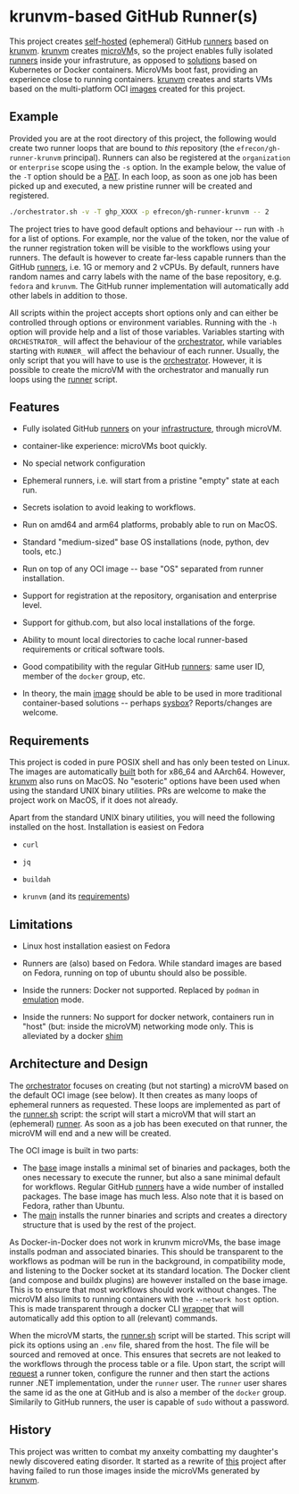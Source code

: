 # krunvm-based GitHub Runner(s)

This project creates [self-hosted][self] (ephemeral) GitHub [runners] based on
[krunvm]. [krunvm] creates [microVM]s, so the project enables fully isolated
[runners] inside your infrastruture, as opposed to [solutions] based on
Kubernetes or Docker containers. MicroVMs boot fast, providing an experience
close to running containers. [krunvm] creates and starts VMs based on the
multi-platform OCI [images][image] created for this project.

  [self]: https://docs.github.com/en/actions/hosting-your-own-runners/managing-self-hosted-runners/about-self-hosted-runners
  [runners]: https://docs.github.com/en/actions/using-github-hosted-runners/about-github-hosted-runners/about-github-hosted-runners
  [krunvm]: https://github.com/containers/krunvm
  [microVM]: https://github.com/infracloudio/awesome-microvm
  [solutions]: https://github.com/jonico/awesome-runners
  [image]: https://github.com/efrecon/gh-runner-krunvm/pkgs/container/runner-krunvm

## Example

Provided you are at the root directory of this project, the following would
create two runner loops that are bound to *this* repository (the
`efrecon/gh-runner-krunvm` principal). Runners can also be registered at the
`organization` or `enterprise` scope using the `-s` option. In the example
below, the value of the `-T` option should be a [PAT]. In each loop, as soon as
one job has been picked up and executed, a new pristine runner will be created
and registered.


```bash
./orchestrator.sh -v -T ghp_XXXX -p efrecon/gh-runner-krunvm -- 2
```

The project tries to have good default options and behaviour -- run with `-h`
for a list of options. For example, nor the value of the token, nor the value of
the runner registration token will be visible to the workflows using your
runners. The default is however to create far-less capable runners than the
GitHub [runners], i.e. 1G or memory and 2 vCPUs. By default, runners have random
names and carry labels with the name of the base repository, e.g. `fedora` and
`krunvm`. The GitHub runner implementation will automatically add other labels
in addition to those.

All scripts within the project accepts short options only and can either be
controlled through options or environment variables. Running with the `-h`
option will provide help and a list of those variables. Variables starting with
`ORCHESTRATOR_` will affect the behaviour of the
[orchestrator](./orchestrator.sh), while variables starting with `RUNNER_` will
affect the behaviour of each runner. Usually, the only script that you will have
to use is the [orchestrator](./orchestrator.sh). However, it is possible to
create the microVM with the orchestrator and manually run loops using the
[runner](./runner.sh) script.

  [PAT]: https://docs.github.com/en/authentication/keeping-your-account-and-data-secure/managing-your-personal-access-tokens

## Features

+ Fully isolated GitHub [runners] on your [infrastructure][self], through
  microVM.
+ container-like experience: microVMs boot quickly.
+ No special network configuration
+ Ephemeral runners, i.e. will start from a pristine "empty" state at each run.
+ Secrets isolation to avoid leaking to workflows.
+ Run on amd64 and arm64 platforms, probably able to run on MacOS.
+ Standard "medium-sized" base OS installations (node, python, dev tools, etc.)
+ Run on top of any OCI image -- base "OS" separated from runner installation.
+ Support for registration at the repository, organisation and enterprise level.
+ Support for github.com, but also local installations of the forge.
+ Ability to mount local directories to cache local runner-based requirements or
  critical software tools.
+ Good compatibility with the regular GitHub [runners]: same user ID, member of
  the `docker` group, etc.
+ In theory, the main [image] should be able to be used in more traditional
  container-based solutions -- perhaps [sysbox]? Reports/changes are welcome.

  [sysbox]: https://github.com/nestybox/sysbox

## Requirements

This project is coded in pure POSIX shell and has only been tested on Linux. The
images are automatically [built] both for x86_64 and AArch64. However, [krunvm]
also runs on MacOS. No "esoteric" options have been used when using the standard
UNIX binary utilities. PRs are welcome to make the project work on MacOS, if it
does not already.

Apart from the standard UNIX binary utilities, you will need the following
installed on the host. Installation is easiest on Fedora

+ `curl`
+ `jq`
+ `buildah`
+ `krunvm` (and its [requirements])

  [built]: ./.github/workflows/ci.yml
  [requirements]: https://github.com/containers/krunvm#installation

## Limitations

+ Linux host installation easiest on Fedora
+ Runners are (also) based on Fedora. While standard images are based on Fedora,
  running on top of ubuntu should also be possible.
+ Inside the runners: Docker not supported. Replaced by `podman` in [emulation]
  mode.
+ Inside the runners: No support for docker network, containers run in "host"
  (but: inside the microVM) networking mode only. This is alleviated by a docker
  [shim](./base/docker.sh)

  [emulation]: https://docs.podman.io/en/latest/markdown/podman-system-service.1.html

## Architecture and Design

The [orchestrator](./orchestrator.sh) focuses on creating (but not starting) a
microVM based on the default OCI image (see below). It then creates as many
loops of ephemeral runners as requested. These loops are implemented as part of
the [runner.sh](./runner.sh) script: the script will start a microVM that will
start an (ephemeral) [runner][self]. As soon as a job has been executed on that
runner, the microVM will end and a new will be created.

The OCI image is built in two parts:

+ The [base](./Dockerfile.base) image installs a minimal set of binaries and
  packages, both the ones necessary to execute the runner, but also a sane
  minimal default for workflows. Regular GitHub [runners] have a wide number of
  installed packages. The base image has much less. Also note that it is based
  on Fedora, rather than Ubuntu.
+ The [main](./Dockerfile) installs the runner binaries and scripts and creates
  a directory structure that is used by the rest of the project.

As Docker-in-Docker does not work in krunvm microVMs, the base image installs
podman and associated binaries. This should be transparent to the workflows as
podman will be run in the background, in compatibility mode, and listening to
the Docker socket at its standard location. The Docker client (and compose and
buildx plugins) are however installed on the base image. This is to ensure that
most workflows should work without changes. The microVM also limits to running
containers with the `--network host` option. This is made transparent through a
docker CLI [wrapper](./base/docker.sh) that will automatically add this option
to all (relevant) commands.

When the microVM starts, the [runner.sh](./runner/runner.sh) script will be
started. This script will pick its options using an `.env` file, shared from the
host. The file will be sourced and removed at once. This ensures that secrets
are not leaked to the workflows through the process table or a file. Upon start,
the script will [request](./runner/token.sh) a runner token, configure the
runner and then start the actions runner .NET implementation, under the `runner`
user. The `runner` user shares the same id as the one at GitHub and is also a
member of the `docker` group. Similarily to GitHub runners, the user is capable
of `sudo` without a password.

## History

This project was written to combat my anxeity combatting my daughter's newly
discovered eating disorder. It started as a rewrite of [this] project after
having failed to run those images inside the microVMs generated by [krunvm].

  [this]: https://github.com/myoung34/docker-github-actions-runner
